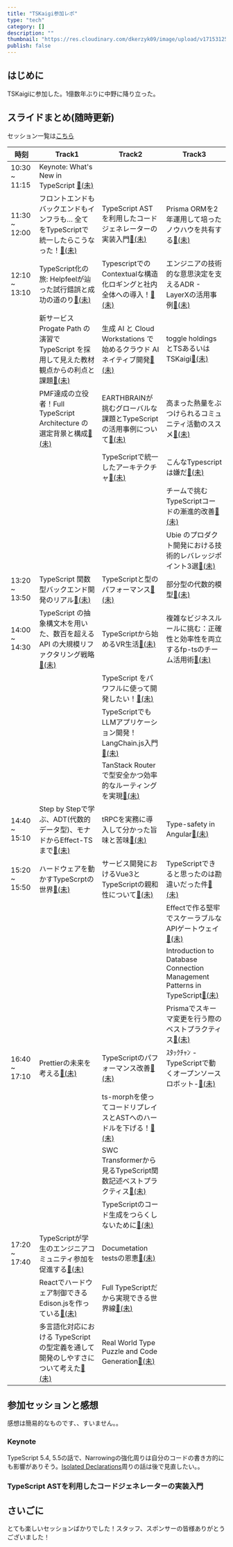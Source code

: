 ```yaml
---
title: "TSKaigi参加レポ"
type: "tech"
category: []
description: ""
thumbnail: "https://res.cloudinary.com/dkerzyk09/image/upload/v1715312546/blog/20240511-tskaigi/yxz6mruhgmvma01ewtnv.png"
publish: false
---
```



## はじめに

TSKaigiに参加した。1億数年ぶりに中野に降り立った。

## スライドまとめ(随時更新)

セッション一覧は[こちら](https://tskaigi.org/talks)

|時刻|Track1|Track2|Track3
|---|---|---|---|
|10:30 ~ 11:15|Keynote: What's New in TypeScript [📄(未)]()
|11:30 ~ 12:00|フロントエンドもバックエンドもインフラも… 全てをTypeScriptで統一したらこうなった！[📄(未)]()|TypeScript ASTを利用したコードジェネレーターの実装入門[📄(未)]()|Prisma ORMを2年運用して培ったノウハウを共有する[📄(未)]()
|12:10 ~ 13:10|TypeScript化の旅: Helpfeelが辿った試行錯誤と成功の道のり[📄(未)]()|TypescriptでのContextualな構造化ロギングと社内全体への導入！[📄(未)]()|エンジニアの技術的な意思決定を支えるADR - LayerXの活用事例[📄(未)]()
||新サービス Progate Path の演習で TypeScript を採用して見えた教材観点からの利点と課題[📄(未)]()|生成 AI と Cloud Workstations で始めるクラウド AI ネイティブ開発[📄(未)]()|toggle holdingsとTSあるいはTSKaigi[📄(未)]()
||PMF達成の立役者！Full TypeScript Architecture の選定背景と構成[📄(未)]()|EARTHBRAINが挑むグローバルな課題とTypeScriptの活用事例について[📄(未)]()|高まった熱量をぶつけられるコミュニティ活動のススメ[📄(未)]()
|||TypeScriptで統一したアーキテクチャ[📄(未)]()|こんなTypescriptは嫌だ[📄(未)]()
||||チームで挑むTypeScriptコードの漸進的改善[📄(未)]()
||||Ubie のプロダクト開発における技術的レバレッジポイント3選[📄(未)]()
|13:20 ~ 13:50|TypeScript 関数型バックエンド開発のリアル[📄(未)]()|TypeScriptと型のパフォーマンス[📄(未)]()|部分型の代数的模型[📄(未)]()
|14:00 ~ 14:30|TypeScript の抽象構文木を用いた、数百を超える API の大規模リファクタリング戦略[📄(未)]()|TypeScriptから始めるVR生活[📄(未)]()|複雑なビジネスルールに挑む：正確性と効率性を両立するfp-tsのチーム活用術[📄(未)]()
|||TypeScript をパワフルに使って開発したい！[📄(未)]()|
|||TypeScriptでもLLMアプリケーション開発！LangChain.js入門[📄(未)]()|
|||TanStack Routerで型安全かつ効率的なルーティングを実現[📄(未)]()|
|14:40 ~ 15:10|Step by Stepで学ぶ、ADT(代数的データ型)、モナドからEffect-TSまで[📄(未)]()|tRPCを実務に導入して分かった旨味と苦味[📄(未)]()|Type-safety in Angular[📄(未)]()
|15:20 ~ 15:50|ハードウェアを動かすTypeScrptの世界[📄(未)]()|サービス開発におけるVue3とTypeScriptの親和性について[📄(未)]()|TypeScriptできると思ったのは勘違いだった件[📄(未)]()
||||Effectで作る堅牢でスケーラブルなAPIゲートウェイ[📄(未)]()
||||Introduction to Database Connection Management Patterns in TypeScript[📄(未)]()
||||Prismaでスキーマ変更を行う際のベストプラクティス[📄(未)]()
|16:40 ~ 17:10|Prettierの未来を考える[📄(未)]()|TypeScriptのパフォーマンス改善[📄(未)]()|ｽﾀｯｸﾁｬﾝ -TypeScriptで動くオープンソースロボット-[📄(未)]()
|||ts-morphを使ってコードリプレイスとASTへのハードルを下げる！[📄(未)]()|
|||SWC Transformerから見るTypeScript関数記述ベストプラクティス[📄(未)]()|
|||TypeScriptのコード生成をつらくしないために[📄(未)]()|
|17:20 ~ 17:40|TypeScriptが学生のエンジニアコミュニティ参加を促進する[📄(未)]()|Documetation testsの恩恵[📄(未)]()
||Reactでハードウェア制御できるEdison.jsを作っている[📄(未)]()|Full TypeScriptだから実現できる世界線[📄(未)]()
||多言語化対応における TypeScript の型定義を通して開発のしやすさについて考えた[📄(未)]()|Real World Type Puzzle and Code Generation[📄(未)]()


## 参加セッションと感想

感想は簡易的なものです、、すいません。。

### Keynote

TypeScript 5.4, 5.5の話で、Narrowingの強化周りは自分のコードの書き方的にも影響がありそう。[Isolated Declarations](https://devblogs.microsoft.com/typescript/announcing-typescript-5-5-beta/#isolated-declarations)周りの話は後で見直したい。。

### TypeScript ASTを利用したコードジェネレーターの実装入門







## さいごに

とても楽しいセッションばかりでした！スタッフ、スポンサーの皆様ありがとうございました！
